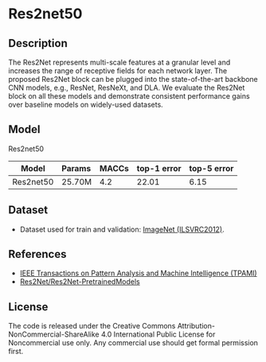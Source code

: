 <!--- Creative Commons Attribution-NonCommercial-ShareAlike 4.0 -->

# Res2net50

## Description

The Res2Net represents multi-scale features at a granular level and increases the range of receptive fields for each network layer. The proposed Res2Net block can be plugged into the state-of-the-art backbone CNN models, e.g., ResNet, ResNeXt, and DLA. We evaluate the Res2Net block on all these models and demonstrate consistent performance gains over baseline models on widely-used datasets.

## Model

Res2net50

|Model        |Params       |MACCs        |top-1 error       |top-5 error       |
|-------------|:------------|:------------|:-----------------|:-----------------|
|Res2net50    |25.70M       |4.2          |22.01             |6.15              |

## Dataset

* Dataset used for train and validation: [ImageNet (ILSVRC2012)](http://www.image-net.org/challenges/LSVRC/2012/).

## References

* [IEEE Transactions on Pattern Analysis and Machine Intelligence (TPAMI)](https://arxiv.org/pdf/1904.01169.pdf)
* [Res2Net/Res2Net-PretrainedModels](https://github.com/Res2Net/Res2Net-PretrainedModels)

## License

The code is released under the Creative Commons Attribution-NonCommercial-ShareAlike 4.0 International Public License for Noncommercial use only. Any commercial use should get formal permission first.